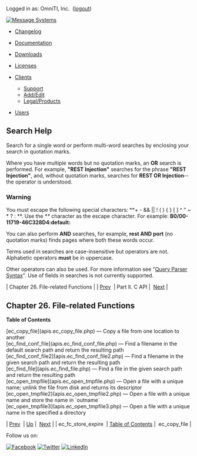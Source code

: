 Logged in as: OmniTI, Inc.  ([logout](https://support.messagesystems.com/logout.php))

[![Message Systems](https://support.messagesystems.com/images/ms-white205.png)](https://support.messagesystems.com/start.php) 

*   [Changelog](https://support.messagesystems.com/start.php?show=changelog)
*   [Documentation](https://support.messagesystems.com/docs/)
*   [Downloads](https://support.messagesystems.com/start.php)

*   [Licenses](https://support.messagesystems.com/license_summary.php)
*   <a href="">Clients</a>
    *   [Support](https://support.messagesystems.com/cs.php)
    *   [Add/Edit](https://support.messagesystems.com/edit_client.php)
    *   [Legal/Products](https://support.messagesystems.com/edit_products.php)
*   [Users](https://support.messagesystems.com/edit_customer.php)

## Search Help

Search for a single word or perform multi-word searches by enclosing your search in quotation marks.

Where you have multiple words but no quotation marks, an **OR** search is performed. For example, **"REST Injection"** searches for the phrase **"REST Injection"**, and, without quotation marks, searches for **REST OR Injection**--the operator is understood.

### Warning

You must escape the following special characters: **+ - && || ! ( ) { } [ ] ^ " ~ * ? : \**. Use the **\** character as the escape character. For example: **B0/00-11719-46C328D4\:default\:**

You can also perform **AND** searches, for example, **rest AND port** (no quotation marks) finds pages where both these words occur.

Terms used in searches are case-insensitive but operators are not. Alphabetic operators **must** be in uppercase.

Other operators can also be used. For more information see "[Query Parser Syntax](https://lucene.apache.org/core/old_versioned_docs/versions/3_0_0/queryparsersyntax.html)". Use of fields in searches is not currently supported.

| Chapter 26. File-related Functions |
| [Prev](apis.ec_fc_store_expire.php)  | Part II. C API |  [Next](apis.ec_copy_file.php) |

## Chapter 26. File-related Functions

**Table of Contents**

<dl class="toc">

<dt>[ec_copy_file](apis.ec_copy_file.php) — Copy a file from one location to another</dt>

<dt>[ec_find_conf_file](apis.ec_find_conf_file.php) — Find a filename in the default search path and return the resulting path</dt>

<dt>[ec_find_conf_file2](apis.ec_find_conf_file2.php) — Find a filename in the given search path and return the resulting path</dt>

<dt>[ec_find_file](apis.ec_find_file.php) — Find a file in the given search path and return the resulting path</dt>

<dt>[ec_open_tmpfile](apis.ec_open_tmpfile.php) — Open a file with a unique name; unlink the file from disk and returns its descriptor</dt>

<dt>[ec_open_tmpfile2](apis.ec_open_tmpfile2.php) — Open a file with a unique name and store the name in `outname`</dt>

<dt>[ec_open_tmpfile3](apis.ec_open_tmpfile3.php) — Open a file with a unique name in the specified a directory</dt>

</dl>

| [Prev](apis.ec_fc_store_expire.php)  | [Up](pt.apis.php) |  [Next](apis.ec_copy_file.php) |
| ec_fc_store_expire  | [Table of Contents](index.php) |  ec_copy_file |

Follow us on:

[![Facebook](https://support.messagesystems.com/images/icon-facebook.png)](http://www.facebook.com/messagesystems) [![Twitter](https://support.messagesystems.com/images/icon-twitter.png)](http://twitter.com/#!/MessageSystems) [![LinkedIn](https://support.messagesystems.com/images/icon-linkedin.png)](http://www.linkedin.com/company/message-systems)